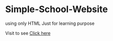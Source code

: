 # Simple-School-Website 
using only HTML 
Just for learning purpose

Visit to see <a href="https://upadhyay-s-school.netlify.app">Click here </a> 


